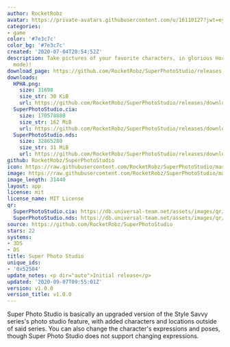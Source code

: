 ```yaml
---
author: RocketRobz
avatar: https://private-avatars.githubusercontent.com/u/16110127?jwt=eyJhbGciOiJIUzI1NiIsInR5cCI6IkpXVCJ9.eyJpc3MiOiJnaXRodWIuY29tIiwiYXVkIjoicmF3LmdpdGh1YnVzZXJjb250ZW50LmNvbSIsImtleSI6ImtleTEiLCJleHAiOjE3MzQ2MzM0MjAsIm5iZiI6MTczNDYzMjIyMCwicGF0aCI6Ii91LzE2MTEwMTI3In0.9AgBei0Cr5SRH0dSNtP5iYjOclt4WhOfPzXtYnOSCUU&v=4
categories:
- game
color: '#7e3c7c'
color_bg: '#7e3c7c'
created: '2020-07-04T20:54:52Z'
description: Take pictures of your favorite characters, in glorious Hori-HD (800px
  mode)!
download_page: https://github.com/RocketRobz/SuperPhotoStudio/releases
downloads:
  HPHA.png:
    size: 31698
    size_str: 30 KiB
    url: https://github.com/RocketRobz/SuperPhotoStudio/releases/download/v1.0.0/HPHA.png
  SuperPhotoStudio.cia:
    size: 170578880
    size_str: 162 MiB
    url: https://github.com/RocketRobz/SuperPhotoStudio/releases/download/v1.0.0/SuperPhotoStudio.cia
  SuperPhotoStudio.nds:
    size: 32865280
    size_str: 31 MiB
    url: https://github.com/RocketRobz/SuperPhotoStudio/releases/download/v1.0.0/SuperPhotoStudio.nds
github: RocketRobz/SuperPhotoStudio
icon: https://raw.githubusercontent.com/RocketRobz/SuperPhotoStudio/master/3ds/app/icon.png
image: https://raw.githubusercontent.com/RocketRobz/SuperPhotoStudio/master/3ds/app/banner.png
image_length: 31440
layout: app
license: mit
license_name: MIT License
qr:
  SuperPhotoStudio.cia: https://db.universal-team.net/assets/images/qr/superphotostudio-cia.png
  SuperPhotoStudio.nds: https://db.universal-team.net/assets/images/qr/superphotostudio-nds.png
source: https://github.com/RocketRobz/SuperPhotoStudio
stars: 22
systems:
- 3DS
- DS
title: Super Photo Studio
unique_ids:
- '0x52504'
update_notes: <p dir="auto">Initial release</p>
updated: '2020-09-07T09:55:01Z'
version: v1.0.0
version_title: v1.0.0
---
```

Super Photo Studio is basically an upgraded version of the Style Savvy series's photo studio feature, with added characters and locations outside of said series. You can also change the character's expressions and poses, though Super Photo Studio does not support changing expressions.